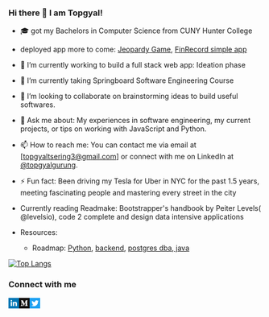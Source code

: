 ### Hi there 👋  I am Topgyal!
- :mortar_board: got my Bachelors in Computer Science from CUNY Hunter College
- deployed app more to come: [Jeopardy Game](http://topgyalgurung.me/jeopardy-game/), [FinRecord simple app](https://finrecord-e5309b71ab5b.herokuapp.com/)
- 🔭 I’m currently working to build a full stack web app: Ideation phase  
- 🌱 I’m currently taking Springboard Software Engineering Course 
- 👯 I’m looking to collaborate on brainstorming ideas to build useful softwares. 
- 💬 Ask me about: My experiences in software engineering, my current projects, or tips on working with JavaScript and Python.
- 📫 How to reach me: You can contact me via email at [topgyaltsering3@gmail.com] or connect with me on LinkedIn at [@topgyalgurung](https://www.linkedin.com/in/topgyalgurung/).
- ⚡ Fun fact: Been driving my Tesla for Uber in NYC for the past 1.5 years, meeting fascinating people and mastering every street in the city
- Currently reading Readmake: Bootstrapper's handbook by Peiter Levels( @levelsio), code 2 complete and design data intensive applications 

- Resources: 
  - Roadmap: [Python](https://roadmap.sh/python), [backend](https://roadmap.sh/backend), [postgres dba](https://roadmap.sh/postgresql-dba),[ java](https://roadmap.sh/java) 

[![Top Langs](https://github-readme-stats.vercel.app/api/top-langs/?username=topgyalgurung&langs_count=8&layout=compact)](https://github.com/binod164/github-readme-stats)
### Connect with me

<a href="https://www.linkedin.com/in/topgyalgurung/">
  <img align="left" alt="Topgyal Linkedin" width="21px" src="https://raw.githubusercontent.com/edent/SuperTinyIcons/099dc12b59179d07d534069bc8551718f786d91a/images/svg/linkedin.svg" />
</a>

<a href="https://topgyaltsering.medium.com">
  <img align="left" alt="Topgyal Tsering Medium" width="21px" src="https://raw.githubusercontent.com/edent/SuperTinyIcons/099dc12b59179d07d534069bc8551718f786d91a/images/svg/medium.svg" />
</a>
<a href="https://twitter.com/tseringtopke">
  <img align="left" alt="Topgyal Twitter" width="21px" src="https://raw.githubusercontent.com/edent/SuperTinyIcons/099dc12b59179d07d534069bc8551718f786d91a/images/svg/twitter.svg" />
</a>

</br>
</br>

<!--
[![Readme Card](https://github-readme-stats.vercel.app/api/pin/?username=topgyalgurung&repo=TravelDiary)](https://github.com/topgyalgurung/TravelDiary)
[![Readme Card](https://github-readme-stats.vercel.app/api/pin/?username=topgyalgurung&repo=todo_web_app)](https://github.com/topgyalgurung/todo_web_app) -->

<!-- ![Topgyal Tsering Github Stats](https://github-readme-stats.vercel.app/api?username=topgyalgurung&count_private=true&show_icons=true&title_color=fff&icon_color=79ff97&text_color=9f9f9f&bg_color=151515) -->

